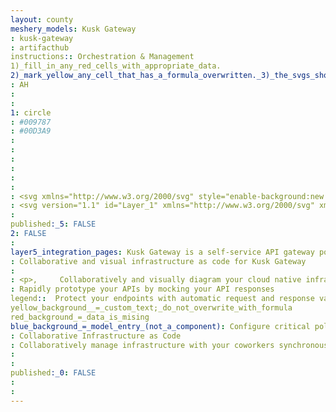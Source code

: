 ```yaml
---
layout: county 
meshery_models: Kusk Gateway
: kusk-gateway
: artifacthub
instructions:: Orchestration & Management
1)_fill_in_any_red_cells_with_appropriate_data.
2)_mark_yellow_any_cell_that_has_a_formula_overwritten._3)_the_svgs_shouldn't_have_xml_header_they_are_added_programmatically_through_workflows: API Gateway
: AH
: 
: 
1: circle
: #009787
: #00D3A9
: 
: 
: 
: 
: 
: 
: <svg xmlns="http://www.w3.org/2000/svg" style="enable-background:new 0 0 139.3 139.3" xml:space="preserve" viewBox="27.89 37.77 83.72 63.82"><linearGradient id="a" gradientUnits="userSpaceOnUse" x1="-150.031" y1="221.201" x2="-128.088" y2="255.634" gradientTransform="matrix(.9808 .1951 .186 -.9354 187.374 312.672)"><stop offset="0" style="stop-color:#a1d7d8"/><stop offset=".24" style="stop-color:#7fc9c7"/><stop offset=".767" style="stop-color:#28a79b"/><stop offset="1" style="stop-color:#009787"/></linearGradient><path d="M111 59.5c2.1-6.3-1.4-13.2-7.8-14.8-2.6-.6-6-1-7.8 1.2-2.5 3.1 3.3 6.9 3.7 8.7.4 1.6.7 5.3-4.1 10.7-4.8 5.6-13.6 10.3-13.2 10.7.5.5 2.1 3 2.6 2.9 9.3-.6 17.6-5 22.9-12.3 1.6-2.2 2.8-4.6 3.7-7.1z" style="fill:url(#a)"/><linearGradient id="b" gradientUnits="userSpaceOnUse" x1="-179.946" y1="401.315" x2="-148.877" y2="447.811" gradientTransform="scale(1 -1) rotate(-11.25 -2545.38 -1003.935)"><stop offset="0" style="stop-color:#a1d7d8"/><stop offset=".24" style="stop-color:#7fc9c7"/><stop offset=".767" style="stop-color:#28a79b"/><stop offset="1" style="stop-color:#009787"/></linearGradient><path d="M85.4 87.2c-1.3-2.2-2.9-4.1-4.7-5.9-11.9-11.6-24.4-19-28.1-20.2-.9-.3.9-2.7 1.4-2.6 3.1.8 19.6 9.4 24.8 15.2.5.6 14.9-8.8 16.5-16.3.2-1.1 0-2.2-.7-3.1-6.3-9.1-23.3-14.5-31.6-16.4-2.5-.6-4.9 1-5.5 3.4v.2c-.9 5.7-3.3 11-6.8 15.6V57c-1.4 2.1-4.5.8-4.5.8-8.5-3.6-15.2-4.3-17.5-1.1-3.8 5.2 6.2 19 22.3 30.9s32.4 17.2 36.2 12c1.6-2.4 1.2-7.2-1.8-12.4zM70.3 90c-1.4 1.9-8.8-1.1-16.4-6.7-7.8-5.7-12.9-11.7-11.5-13.6 1.4-1.9 8.7 1.1 16.4 6.7C66.6 82 71.7 88.2 70.3 90z" style="fill:url(#b)"/></svg>
: <svg version="1.1" id="Layer_1" xmlns="http://www.w3.org/2000/svg" xmlns:xlink="http://www.w3.org/1999/xlink" x="0px" y="0px",          viewBox="0 0 83.7 63.8" style="enable-background:new 0 0 83.7 63.8;" xml:space="preserve">, <style type="text/css">,         .st0{fill:#FFFFFF;}, </style>, <path class="st0" d="M83.1,21.7c2.1-6.3-1.4-13.2-7.8-14.8c-2.6-0.6-6-1-7.8,1.2c-2.5,3.1,3.3,6.9,3.7,8.7c0.4,1.6,0.7,5.3-4.1,10.7,         c-4.8,5.6-13.6,10.3-13.2,10.7c0.5,0.5,2.1,3,2.6,2.9c9.3-0.6,17.6-5,22.9-12.3C81,26.6,82.2,24.2,83.1,21.7z"/>, <path class="st0" d="M57.5,49.4c-1.3-2.2-2.9-4.1-4.7-5.9c-11.9-11.6-24.4-19-28.1-20.2c-0.9-0.3,0.9-2.7,1.4-2.6,         c3.1,0.8,19.6,9.4,24.8,15.2c0.5,0.6,14.9-8.8,16.5-16.3c0.2-1.1,0-2.2-0.7-3.1C60.4,7.4,43.4,2,35.1,0.1c-2.5-0.6-4.9,1-5.5,3.4,         v0.2c-0.9,5.7-3.3,11-6.8,15.6v-0.1c-1.4,2.1-4.5,0.8-4.5,0.8c-8.5-3.6-15.2-4.3-17.5-1.1C-3,24.1,7,37.9,23.1,49.8,         s32.4,17.2,36.2,12C60.9,59.4,60.5,54.6,57.5,49.4z M42.4,52.2c-1.4,1.9-8.8-1.1-16.4-6.7c-7.8-5.7-12.9-11.7-11.5-13.6,         s8.7,1.1,16.4,6.7C38.7,44.2,43.8,50.4,42.4,52.2z"/>, </svg>
: 
published:_5: FALSE
2: FALSE
: 
layer5_integration_pages: Kusk Gateway is a self-service API gateway powered by OpenAPI and Envoy. Kusk Gateway is built and maintained by Kubeshop.
: Collaborative and visual infrastructure as code for Kusk Gateway
: 
: <p>,     Collaboratively and visually diagram your cloud native infrastructure with GitOps-style pipeline integration. Design, test, and manage configuration your Kubernetes-based, containerized applications as a visual topology., </p>, <p>,     Looking for best practice cloud native design and deployment best practices? Choose from thousands of pre-built components in MeshMap. Choose from hundreds of ready-made design patterns by importing templates from Meshery Catalog or use our low code designer, MeshMap, to create and deploy your own cloud native infrastructure designs., </p>
: Rapidly prototype your APIs by mocking your API responses
legend::  Protect your endpoints with automatic request and response validations
yellow_background__=_custom_text;_do_not_overwrite_with_formula
red_background_=_data_is_mising
blue_background_=_model_entry_(not_a_component): Configure critical policies like request timeouts and CORS with no coding required.
: Collaborative Infrastructure as Code
: Collaboratively manage infrastructure with your coworkers synchronously sharing the same designs.
: 
: 
published:_0: FALSE
: 
: 
---
```

